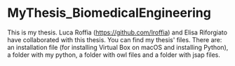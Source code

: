 # MyThesis_BiomedicalEngineering
This is my thesis. Luca Roffia (https://github.com/lroffia) and Elisa Riforgiato have collaborated with this thesis.
You can find my thesis' files. There are: an installation file (for installing Virtual Box on macOS and installing Python), 
a folder with my python, a folder with owl files and a folder with jsap files.
